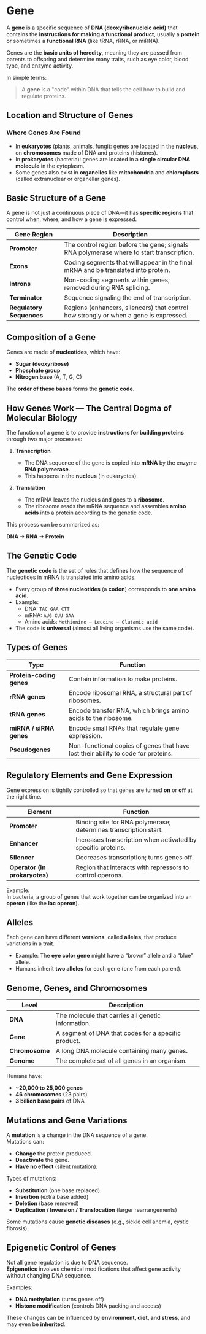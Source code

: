 # Gene

A **gene** is a specific sequence of **DNA (deoxyribonucleic acid)** that contains the **instructions for making a functional product**, usually a **protein** or sometimes a **functional RNA** (like tRNA, rRNA, or miRNA).

Genes are the **basic units of heredity**, meaning they are passed from parents to offspring and determine many traits, such as eye color, blood type, and enzyme activity.

In simple terms:
> A **gene** is a "code" within DNA that tells the cell how to build and regulate proteins.


## Location and Structure of Genes

### Where Genes Are Found
- In **eukaryotes** (plants, animals, fungi): genes are located in the **nucleus**, on **chromosomes** made of DNA and proteins (histones).
- In **prokaryotes** (bacteria): genes are located in a **single circular DNA molecule** in the cytoplasm.
- Some genes also exist in **organelles** like **mitochondria** and **chloroplasts** (called extranuclear or organellar genes).


## Basic Structure of a Gene

A gene is not just a continuous piece of DNA—it has **specific regions** that control when, where, and how a gene is expressed.

| Gene Region | Description |
|--------------|--------------|
| **Promoter** | The control region before the gene; signals RNA polymerase where to start transcription. |
| **Exons** | Coding segments that will appear in the final mRNA and be translated into protein. |
| **Introns** | Non-coding segments within genes; removed during RNA splicing. |
| **Terminator** | Sequence signaling the end of transcription. |
| **Regulatory Sequences** | Regions (enhancers, silencers) that control how strongly or when a gene is expressed. |

## Composition of a Gene

Genes are made of **nucleotides**, which have:
- **Sugar (deoxyribose)**
- **Phosphate group**
- **Nitrogen base** (A, T, G, C)

The **order of these bases** forms the **genetic code**.

## How Genes Work — The Central Dogma of Molecular Biology

The function of a gene is to provide **instructions for building proteins** through two major processes:

1. **Transcription**  
   - The DNA sequence of the gene is copied into **mRNA** by the enzyme **RNA polymerase**.
   - This happens in the **nucleus** (in eukaryotes).

2. **Translation**  
   - The mRNA leaves the nucleus and goes to a **ribosome**.
   - The ribosome reads the mRNA sequence and assembles **amino acids** into a protein according to the genetic code.

This process can be summarized as:

**DNA → RNA → Protein**

## The Genetic Code

The **genetic code** is the set of rules that defines how the sequence of nucleotides in mRNA is translated into amino acids.

- Every group of **three nucleotides** (a **codon**) corresponds to **one amino acid**.
- Example:  
  - DNA: `TAC GAA CTT`  
  - mRNA: `AUG CUU GAA`  
  - Amino acids: `Methionine – Leucine – Glutamic acid`
- The code is **universal** (almost all living organisms use the same code).

## Types of Genes

| Type | Function |
|------|-----------|
| **Protein-coding genes** | Contain information to make proteins. |
| **rRNA genes** | Encode ribosomal RNA, a structural part of ribosomes. |
| **tRNA genes** | Encode transfer RNA, which brings amino acids to the ribosome. |
| **miRNA / siRNA genes** | Encode small RNAs that regulate gene expression. |
| **Pseudogenes** | Non-functional copies of genes that have lost their ability to code for proteins. |


## Regulatory Elements and Gene Expression

Gene expression is tightly controlled so that genes are turned **on** or **off** at the right time.

| Element | Function |
|----------|-----------|
| **Promoter** | Binding site for RNA polymerase; determines transcription start. |
| **Enhancer** | Increases transcription when activated by specific proteins. |
| **Silencer** | Decreases transcription; turns genes off. |
| **Operator (in prokaryotes)** | Region that interacts with repressors to control operons. |

Example:  
In bacteria, a group of genes that work together can be organized into an **operon** (like the **lac operon**).

## Alleles

Each gene can have different **versions**, called **alleles**, that produce variations in a trait.

- Example: The **eye color gene** might have a “brown” allele and a “blue” allele.
- Humans inherit **two alleles** for each gene (one from each parent).


## Genome, Genes, and Chromosomes

| Level | Description |
|--------|-------------|
| **DNA** | The molecule that carries all genetic information. |
| **Gene** | A segment of DNA that codes for a specific product. |
| **Chromosome** | A long DNA molecule containing many genes. |
| **Genome** | The complete set of all genes in an organism. |

Humans have:
- **~20,000 to 25,000 genes**
- **46 chromosomes** (23 pairs)
- **3 billion base pairs** of DNA

## Mutations and Gene Variations

A **mutation** is a change in the DNA sequence of a gene.  
Mutations can:
- **Change** the protein produced.
- **Deactivate** the gene.
- **Have no effect** (silent mutation).

Types of mutations:
- **Substitution** (one base replaced)
- **Insertion** (extra base added)
- **Deletion** (base removed)
- **Duplication / Inversion / Translocation** (larger rearrangements)

Some mutations cause **genetic diseases** (e.g., sickle cell anemia, cystic fibrosis).

## Epigenetic Control of Genes

Not all gene regulation is due to DNA sequence.  
**Epigenetics** involves chemical modifications that affect gene activity without changing DNA sequence.

Examples:
- **DNA methylation** (turns genes off)
- **Histone modification** (controls DNA packing and access)

These changes can be influenced by **environment, diet, and stress**, and may even be **inherited**.
